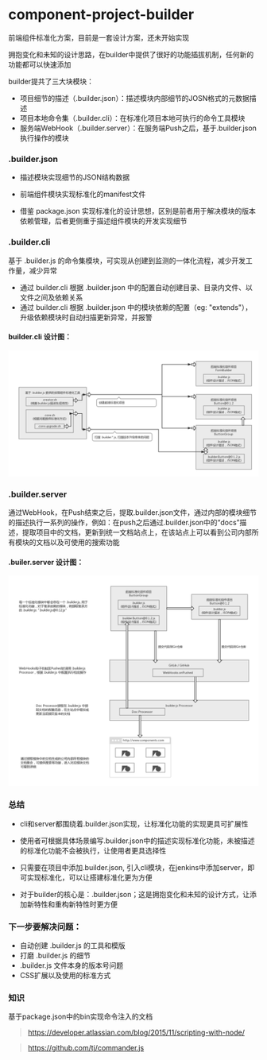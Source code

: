 
# component-project-builder

前端组件标准化方案，目前是一套设计方案，还未开始实现

拥抱变化和未知的设计思路，在builder中提供了很好的功能插拔机制，任何新的功能都可以快速添加

builder提共了三大块模块：
* 项目细节的描述（.builder.json）：描述模块内部细节的JOSN格式的元数据描述
* 项目本地命令集（.builder.cli）：在标准化项目本地可执行的命令工具模块
* 服务端WebHook（.builder.server）：在服务端Push之后，基于.builder.json执行操作的模块

### .builder.json
* 描述模块实现细节的JSON结构数据

* 前端组件模块实现标准化的manifest文件

* 借鉴 package.json 实现标准化的设计思想，区别是前者用于解决模块的版本依赖管理，后者更侧重于描述组件模块的开发实现细节

### .builder.cli
基于 .builder.js 的命令集模块，可实现从创建到监测的一体化流程，减少开发工作量，减少异常
* 通过 builder.cli 根据 .builder.json 中的配置自动创建目录、目录内文件、以文件之间及依赖关系
* 通过 builder.cli 根据 .builder.json 中的模块依赖的配置（eg: "extends"），升级依赖模块时自动扫描更新异常，并报警

#### builder.cli 设计图：
![images](/builder.png "设计思路")

### .builder.server
通过WebHook，在Push结束之后，提取.builder.json文件，通过内部的模块细节的描述执行一系列的操作，例如：在push之后通过.builder.json中的“docs”描述，提取项目中的文档，更新到统一文档站点上，在该站点上可以看到公司内部所有模块的文档以及可使用的搜索功能

#### .builer.server 设计图：
![images](/githooks.png "服务端标准化")

### 总结
* cli和server都围绕着.builder.json实现，让标准化功能的实现更具可扩展性

* 使用者可根据具体场景编写.builder.json中的描述实现标准化功能，未被描述的标准化功能不会被执行，让使用者更具选择性

* 只需要在项目中添加.builder.json, 引入cli模块，在jenkins中添加server，即可实现标准化，可以让搭建标准化更为方便

* 对于builder的核心是：.builder.json；这是拥抱变化和未知的设计方式，让添加新特性和重构新特性时更方便

### 下一步要解决问题：
* 自动创建 .builder.js 的工具和模版
* 打磨 .builder.js 的细节
* .builder.js 文件本身的版本号问题
* CSS扩展以及使用的标准方式

### 知识
基于package.json中的bin实现命令注入的文档
> https://developer.atlassian.com/blog/2015/11/scripting-with-node/

> https://github.com/tj/commander.js

